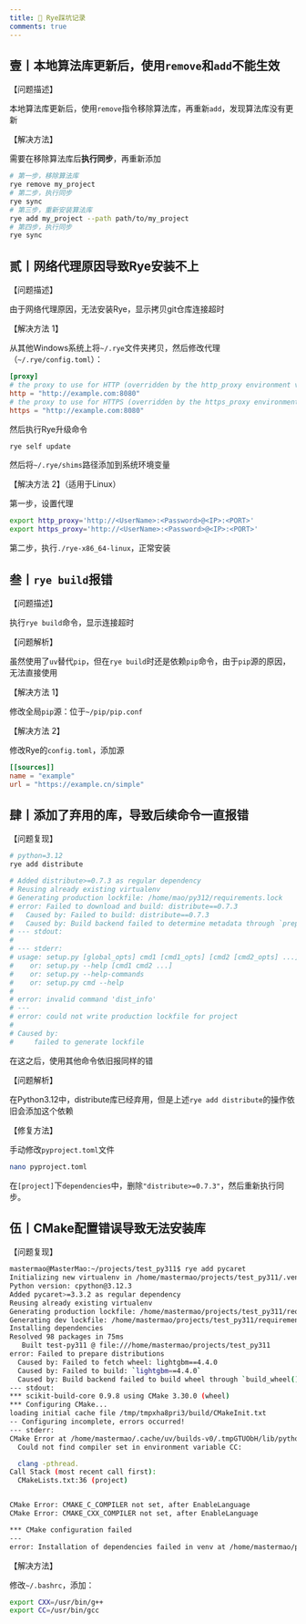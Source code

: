 ```yaml
---
title: 🎈 Rye踩坑记录
comments: true
---
```


## 壹丨本地算法库更新后，使用`remove`和`add`不能生效

【问题描述】

本地算法库更新后，使用`remove`指令移除算法库，再重新`add`，发现算法库没有更新

【解决方法】

需要在移除算法库后**执行同步**，再重新添加

```bash
# 第一步，移除算法库
rye remove my_project
# 第二步，执行同步
rye sync
# 第三步，重新安装算法库
rye add my_project --path path/to/my_project
# 第四步，执行同步
rye sync
```

## 贰丨网络代理原因导致Rye安装不上

【问题描述】

由于网络代理原因，无法安装Rye，显示拷贝git仓库连接超时

【解决方法 1】

从其他Windows系统上将`~/.rye`文件夹拷贝，然后修改代理（`~/.rye/config.toml`）：

```toml title="~/.rye/config.toml"
[proxy]
# the proxy to use for HTTP (overridden by the http_proxy environment variable)
http = "http://example.com:8080"
# the proxy to use for HTTPS (overridden by the https_proxy environment variable)
https = "http://example.com:8080"
```

然后执行Rye升级命令

```bash
rye self update
```

然后将`~/.rye/shims`路径添加到系统环境变量

【解决方法 2】（适用于Linux）

第一步，设置代理

```bash
export http_proxy='http://<UserName>:<Password>@<IP>:<PORT>'
export https_proxy='http://<UserName>:<Password>@<IP>:<PORT>'
```

第二步，执行`./rye-x86_64-linux`，正常安装

## 叁丨`rye build`报错

【问题描述】

执行`rye build`命令，显示连接超时

【问题解析】

虽然使用了`uv`替代`pip`，但在`rye build`时还是依赖`pip`命令，由于`pip`源的原因，无法直接使用

【解决方法 1】

修改全局`pip`源：位于`~/pip/pip.conf`

【解决方法 2】

修改Rye的`config.toml`，添加源

```toml title="~/.rye/config.toml"
[[sources]]
name = "example"
url = "https://example.cn/simple"
```

## 肆丨添加了弃用的库，导致后续命令一直报错

【问题复现】

```bash
# python=3.12
rye add distribute

# Added distribute>=0.7.3 as regular dependency
# Reusing already existing virtualenv
# Generating production lockfile: /home/mao/py312/requirements.lock
# error: Failed to download and build: distribute==0.7.3
#   Caused by: Failed to build: distribute==0.7.3
#   Caused by: Build backend failed to determine metadata through `prepare_metadata_for_build_wheel`:
# --- stdout:
# 
# --- stderr:
# usage: setup.py [global_opts] cmd1 [cmd1_opts] [cmd2 [cmd2_opts] ...]
#    or: setup.py --help [cmd1 cmd2 ...]
#    or: setup.py --help-commands
#    or: setup.py cmd --help
#
# error: invalid command 'dist_info'
# ---
# error: could not write production lockfile for project
#
# Caused by:
#     failed to generate lockfile
```

在这之后，使用其他命令依旧报同样的错

【问题解析】

在Python3.12中，distribute库已经弃用，但是上述`rye add distribute`的操作依旧会添加这个依赖

【修复方法】

手动修改`pyproject.toml`文件

```bash
nano pyproject.toml
```

在`[project]`下`dependencies`中，删除`"distribute>=0.7.3"`，然后重新执行同步。

## 伍丨CMake配置错误导致无法安装库

【问题复现】

```bash
mastermao@MasterMao:~/projects/test_py311$ rye add pycaret
Initializing new virtualenv in /home/mastermao/projects/test_py311/.venv
Python version: cpython@3.12.3
Added pycaret>=3.3.2 as regular dependency
Reusing already existing virtualenv
Generating production lockfile: /home/mastermao/projects/test_py311/requirements.lock
Generating dev lockfile: /home/mastermao/projects/test_py311/requirements-dev.lock
Installing dependencies
Resolved 98 packages in 75ms
   Built test-py311 @ file:///home/mastermao/projects/test_py311
error: Failed to prepare distributions
  Caused by: Failed to fetch wheel: lightgbm==4.4.0
  Caused by: Failed to build: `lightgbm==4.4.0`
  Caused by: Build backend failed to build wheel through `build_wheel()` with exit status: 1
--- stdout:
*** scikit-build-core 0.9.8 using CMake 3.30.0 (wheel)
*** Configuring CMake...
loading initial cache file /tmp/tmpxha8pri3/build/CMakeInit.txt
-- Configuring incomplete, errors occurred!
--- stderr:
CMake Error at /home/mastermao/.cache/uv/builds-v0/.tmpGTUObH/lib/python3.12/site-packages/cmake/data/share/cmake-3.30/Modules/CMakeDetermineCCompiler.cmake:49 (message):
  Could not find compiler set in environment variable CC:

  clang -pthread.
Call Stack (most recent call first):
  CMakeLists.txt:36 (project)


CMake Error: CMAKE_C_COMPILER not set, after EnableLanguage
CMake Error: CMAKE_CXX_COMPILER not set, after EnableLanguage

*** CMake configuration failed
---
error: Installation of dependencies failed in venv at /home/mastermao/projects/test_py311/.venv. uv exited with status: exit status: 2
```

【解决方法】

修改`~/.bashrc`，添加：

```bash
export CXX=/usr/bin/g++
export CC=/usr/bin/gcc
```

